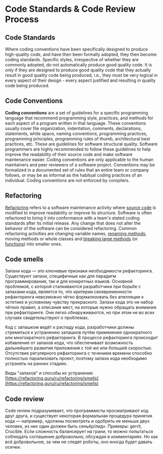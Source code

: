 # Code Standards & Code Review Process

## Code Standards

Where coding conventions have been specifically designed to produce high-quality code, and have then been formally adopted, they then become coding standards. Specific styles, irrespective of whether they are commonly adopted, do not automatically produce good quality code. It is only if they are designed to produce good quality code that they actually result in good quality code being produced, i.e., they must be very logical in every aspect of their design - every aspect justified and resulting in quality code being produced.

## Code Conventions

**Coding conventions** are a set of guidelines for a specific programming language that recommend programming style, practices, and methods for each aspect of a program written in that language. These conventions usually cover file organization, indentation, comments, declarations, statements, white space, naming conventions, programming practices, programming principles, programming rules of thumb, architectural best practices, etc. These are guidelines for software structural quality. Software programmers are highly recommended to follow these guidelines to help improve the readability of their source code and make software maintenance easier. Coding conventions are only applicable to the human maintainers and peer reviewers of a software project. Conventions may be formalized in a documented set of rules that an entire team or company follows, or may be as informal as the habitual coding practices of an individual. Coding conventions are not enforced by compilers.

## Refactoring

[Refactoring](https://en.wikipedia.org/wiki/Refactoring) refers to a software maintenance activity where [source code](https://en.wikipedia.org/wiki/Source_code) is modified to improve readability or improve its structure. Software is often refactored to bring it into conformance with a team's stated coding standards after its initial release. Any change that does not alter the behavior of the software can be considered refactoring. Common refactoring activities are changing variable names, [renaming methods](https://en.wikipedia.org/wiki/Rename_Method), moving methods or whole classes and [breaking large methods](https://en.wikipedia.org/wiki/Extract_Method) \(or [functions](https://en.wikipedia.org/wiki/Function_%28programming%29)\) into smaller ones.  


## Code smells

Запахи кода — это ключевые признаки необходимости рефакторинга. Существуют запахи, специфичные как для парадигм программирования, так и для конкретных языков. Основной проблемой, с которой сталкиваются разработчики при борьбе с запахами кода, является то, что критерии своевременности рефакторинга невозможно чётко формализовать без апелляции к эстетике и условному чувству прекрасного. Запахи кода это не набор чётких правил, а описание мест, на которые нужно обращать внимание при рефакторинге. Они легко обнаруживаются, но при этом не во всех случаях свидетельствуют о проблемах.

Код с запашком ведёт к распаду кода, разработчики должны стремиться к устранению запашков путём применения однократного или многократного рефакторинга. В процессе рефакторинга происходит избавление от запахов кода, что обеспечивает возможность дальнейшего развития приложения с той же или большей скоростью. Отсутствие регулярного рефакторинга с течением времени способно полностью парализовать проект, поэтому запахи кода необходимо устранять на ранних стадиях.

Виды "запахов" и способы их устранения: [https://refactoring.guru/ru/refactoring/smells](https://refactoring.guru/ru/refactoring/smells)

## Code review

Code review подразумевает, что программисты просматривают код друг друга, и существует некоторая формальная процедура принятия кода — например, «должны посмотреть и одобрить не меньше двух человек, из них один должен быть сеньёр/лид». Примеры: gerrit, Crucible. Если сложность балансирует на грани, то можно попытаться соблюдать соглашение добровольно, обсуждая в комментариях. Но как всё добровольное, за чем не следят роботы, оно иногда будет давать осечки.

